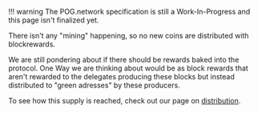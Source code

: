 <!-- prettier-ignore -->
!!! warning
    The POG.network specification is still a Work-In-Progress and this page isn't finalized yet.

There isn't any "mining" happening, so no new coins are distributed with blockrewards.

We are still pondering about if there should be rewards baked into the protocol. One Way we are thinking about would be as block rewards that aren't rewarded to the delegates producing these blocks but instead distributed to "green adresses" by these producers.

To see how this supply is reached, check out our page on [distribution](distribution.md).
